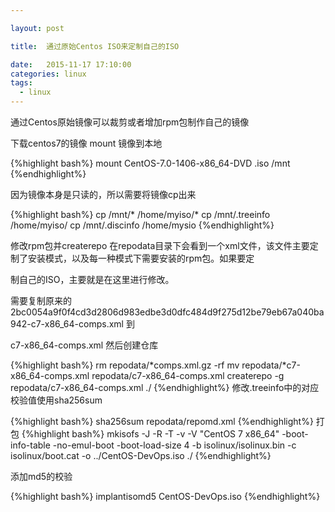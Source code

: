 ```yaml
---

layout: post

title:  通过原始Centos ISO来定制自己的ISO

date:   2015-11-17 17:10:00
categories: linux
tags: 
  - linux
---
```


通过Centos原始镜像可以裁剪或者增加rpm包制作自己的镜像



下载centos7的镜像 mount 镜像到本地 

{%highlight bash%}
mount CentOS-7.0-1406-x86_64-DVD .iso /mnt
{%endhighlight%}

因为镜像本身是只读的，所以需要将镜像cp出来 

{%highlight bash%}
cp /mnt/* /home/myiso/*
cp /mnt/.treeinfo /home/myiso/
cp /mnt/.discinfo /home/mysio
{%endhighlight%}

修改rpm包并createrepo 
在repodata目录下会看到一个xml文件，该文件主要定制了安装模式，以及每一种模式下需要安装的rpm包。如果要定

制自己的ISO，主要就是在这里进行修改。


需要复制原来的2bc0054a9f0f4cd3d2806d983edbe3d0dfc484d9f275d12be79eb67a040ba942-c7-x86_64-comps.xml 到

c7-x86_64-comps.xml 然后创建仓库 

{%highlight bash%}
rm repodata/*comps.xml.gz -rf
mv repodata/*c7-x86_64-comps.xml repodata/c7-x86_64-comps.xml
createrepo -g repodata/c7-x86_64-comps.xml  ./
{%endhighlight%}
修改.treeinfo中的对应校验值使用sha256sum 

{%highlight bash%}
sha256sum repodata/repomd.xml
{%endhighlight%}
打包 
{%highlight bash%}
mkisofs -J -R -T -v -V "CentOS 7 x86_64" -boot-info-table  -no-emul-boot -boot-load-size 4 -b isolinux/isolinux.bin -c isolinux/boot.cat -o  ../CentOS-DevOps.iso ./
{%endhighlight%}

添加md5的校验 

{%highlight bash%}
implantisomd5 CentOS-DevOps.iso
{%endhighlight%}

